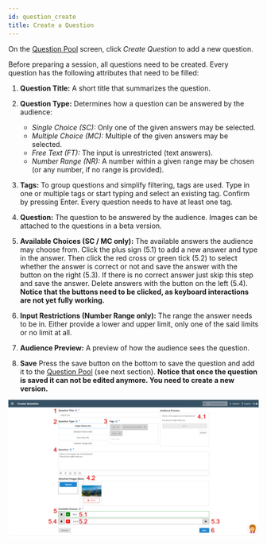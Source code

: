 ```yaml
---
id: question_create
title: Create a Question
---
```


On the [Question Pool](question_pool.md) screen, click _Create Question_ to add a new question.

Before preparing a session, all questions need to be created. Every question has the following attributes that need to be filled:

1. **Question Title:** A short title that summarizes the question.

2. **Question Type:** Determines how a question can be answered by the audience:
   * _Single Choice (SC):_ Only one of the given answers may be selected.
   * _Multiple Choice (MC):_ Multiple of the given answers may be selected.
   * _Free Text (FT):_ The input is unrestricted (text answers).
   * _Number Range (NR):_ A number within a given range may be chosen (or any number, if no range is provided).

3. **Tags:** To group questions and simplify filtering, tags are used. Type in one or multiple tags or start typing and select an existing tag. Confirm by pressing Enter. Every question needs to have at least one tag.

4. **Question:** The question to be answered by the audience. Images can be attached to the questions in a beta version.

5. **Available Choices (SC / MC only):** The available answers the audience may choose from. Click the plus sign (5.1) to add a new answer and type in the answer. Then click the red cross or green tick (5.2) to select whether the answer is correct or not and save the answer with the button on the right (5.3). If there is no correct answer just skip this step and save the answer. Delete answers with the button on the left (5.4). **Notice that the buttons need to be clicked, as keyboard interactions are not yet fully working.**

6. **Input Restrictions (Number Range only):** The range the answer needs to be in. Either provide a lower and upper limit, only one of the said limits or no limit at all.

7. **Audience Preview:** A preview of how the audience sees the question.

8. **Save** Press the save button on the bottom to save the question and add it to the [Question Pool](question_pool.md) (see next section). **Notice that once the question is saved it can not be edited anymore. You need to create a new version.**

![Create Question](assets/question_create.png)
